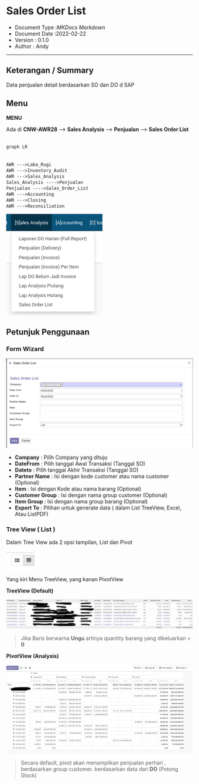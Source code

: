 # Sales Order List 


* Document Type :_MKDocs Markdown_
* Document Date :2022-02-22
* Version : 0.1.0
* Author : Andy



---
## Keterangan / Summary 

Data penjualan detail berdasarkan SO dan DO d SAP


## Menu

**MENU**

Ada di **CNW-AWR28** --> **Sales Analysis** --> **Penjualan** --> **Sales Order List**

```mermaid

graph LR    


AWR --->Laba_Rugi
AWR --->Inventory_Audit 
AWR --->Sales_Analysis 
Sales_Analysis ---->Penjualan
Penjualan ---->Sales_Order_List
AWR --->Accounting 
AWR --->Closing 
AWR --->Reconsiliation

```


![Sales Order List Menu](img/salesorderlist_01.png)

## Petunjuk Penggunaan



### Form Wizard

![Sales Order List Menu](img/salesorderlist_form.png)


* **Company** : Pilih Company yang dituju
* **DateFrom** : Pilih tanggal Awal Transaksi (Tanggal SO)
* **Dateto** : Pilih tanggal Akhir Transaksi (Tanggal SO)
* **Partner Name** : Isi dengan kode customer atau nama customer (Optional)
* **Item** : Isi dengan Kode atau nama barang (Optional)
* **Customer Group** : Isi dengan nama group customer (Optional)
* **Item Group** : Isi dengan nama group barang (Optional)
* **Export To** : Pilihan untuk generate data ( dalam List TreeView, Excel, Atau ListPDF)



### Tree View ( List )

Dalam Tree View ada 2 opsi tampilan, List dan Pivot

![Sales Order List Menu](img/SalesOrderList_03.png)

Yang kiri Menu TreeView, yang kanan PivotView


**TreeView (Default)**

![Sales Order List Menu](img/salesorderlist_02.png)

> Jika Baris berwarna **Ungu** artinya quantity barang yang dikeluarkan = **0**



**PivotView (Analysis)**

![Sales Order List Menu](img/salesorderlist_03.png)

> Secara default, pivot akan menampilkan penjualan perhari , berdasarkan group customer. berdasarkan data dari **DO** (Potong Stock)